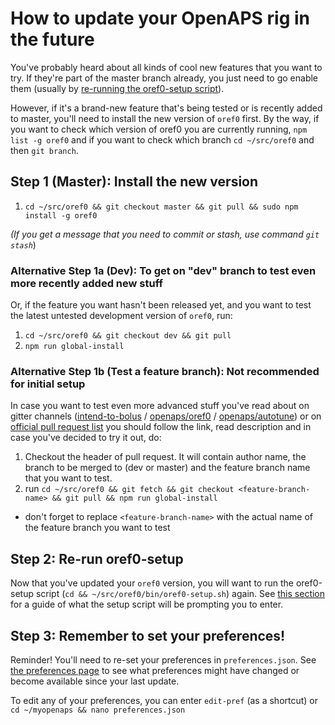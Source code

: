 # How to update your OpenAPS rig in the future

You've probably heard about all kinds of cool new features that you want to try. If they're part of the master branch already, you just need to go enable them (usually by [re-running the oref0-setup script](http://openaps.readthedocs.io/en/latest/docs/Customize-Iterate/oref0-runagain.html)).

However, if it's a brand-new feature that's being tested or is recently added to master, you'll need to install the new version of `oref0` first.  By the way, if you want to check which version of oref0 you are currently running, `npm list -g oref0` and if you want to check which branch `cd ~/src/oref0` and then `git branch`. 

## Step 1 (Master): Install the new version

1. `cd ~/src/oref0 && git checkout master && git pull && sudo npm install -g oref0`

*(If you get a message that you need to commit or stash, use command `git stash`*)

### Alternative Step 1a (Dev): To get on "dev" branch to test even more recently added new stuff

Or, if the feature you want hasn't been released yet, and you want to test the latest untested development version of `oref0`, run:

1. `cd ~/src/oref0 && git checkout dev && git pull`
2. `npm run global-install`

### Alternative Step 1b (Test a feature branch): Not recommended for initial setup

In case you want to test even more advanced stuff you've read about on gitter channels ([intend-to-bolus](https://gitter.im/nightscout/intend-to-bolus) / [openaps/oref0](https://gitter.im/openaps/oref0) / [openaps/autotune](https://gitter.im/openaps/autotune)) or on [official pull request list](https://github.com/openaps/oref0/pulls) you should follow the link, read description and in case you've decided to try it out, do:

1. Checkout the header of pull request. It will contain author name, the branch to be merged to (dev or master) and the feature branch name that you want to test.
2. run `cd ~/src/oref0 && git fetch && git checkout <feature-branch-name> && git pull && npm run global-install`
  * don't forget to replace `<feature-branch-name>` with the actual name of the feature branch you want to test

## Step 2: Re-run oref0-setup

Now that you've updated your `oref0` version, you will want to run the oref0-setup script (`cd && ~/src/oref0/bin/oref0-setup.sh`) again. See [this section](http://openaps.readthedocs.io/en/latest/docs/Build%20Your%20Rig/OpenAPS-install.html#be-prepared-to-enter-the-following-information-into-oref0-setup) for a guide of what the setup script will be prompting you to enter.

## Step 3: Remember to set your preferences!

Reminder! You'll need to re-set your preferences in `preferences.json`. See [the preferences page](http://openaps.readthedocs.io/en/latest/docs/While%20You%20Wait%20For%20Gear/preferences-and-safety-settings.html) to see what preferences might have changed or become available since your last update. 

 To edit any of your preferences, you can enter `edit-pref` (as a shortcut) or `cd ~/myopenaps && nano preferences.json`


